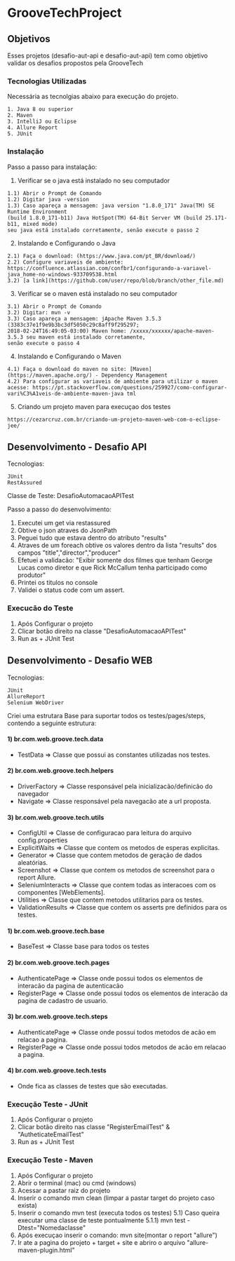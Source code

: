 # GrooveTechProject

## Objetivos
Esses projetos (desafio-aut-api e desafio-aut-api) tem como objetivo validar os desafios propostos pela GrooveTech

### Tecnologias Utilizadas

Necessária as tecnolgias abaixo para execução do projeto.

```
1. Java 8 ou superior
2. Maven
3. IntelliJ ou Eclipse
4. Allure Report
5. JUnit
```

### Instalação

Passo a passo para instalação:

1. Verificar se o java está instalado no seu computador 

```
1.1) Abrir o Prompt de Comando 
1.2) Digitar java -version
1.3) Caso apareça a mensagem: java version "1.8.0_171" Java(TM) SE Runtime Environment 
(build 1.8.0_171-b11) Java HotSpot(TM) 64-Bit Server VM (build 25.171-b11, mixed mode) 
seu java está instalado corretamente, senão execute o passo 2 
```

2. Instalando e Configurando o Java

```
2.1) Faça o download: (https://www.java.com/pt_BR/download/)
2.2) Configure variaveis de ambiente: 
https://confluence.atlassian.com/confbr1/configurando-a-variavel-java_home-no-windows-933709538.html
3.2) [a link](https://github.com/user/repo/blob/branch/other_file.md)
```
3. Verificar se o maven está instalado no seu computador 

```
3.1) Abrir o Prompt de Comando 
3.2) Digitar: mvn -v 
3.3) Caso apareça a mensagem: jApache Maven 3.5.3 (3383c37e1f9e9b3bc3df5050c29c8aff9f295297; 
2018-02-24T16:49:05-03:00) Maven home: /xxxxx/xxxxxx/apache-maven-3.5.3 seu maven está instalado corretamente,
senão execute o passo 4 
```
   
4. Instalando e Configurando o Maven  

```
4.1) Faça o download do maven no site: [Maven](https://maven.apache.org/) - Dependency Management
4.2) Para configurar as variaveis de ambiente para utilizar o maven acesse: https://pt.stackoverflow.com/questions/259927/como-configurar-vari%C3%A1veis-de-ambiente-maven-java tml
```

5. Criando um projeto maven para execuçao dos testes

```
https://cezarcruz.com.br/criando-um-projeto-maven-web-com-o-eclipse-jee/
```


## Desenvolvimento - Desafio API

Tecnologias:
```
JUnit
RestAssured
```
Classe de Teste: DesafioAutomacaoAPITest

Passo a passo do desenvolvimento:
1) Executei um get via restassured
2) Obtive o json atraves do JsonPath
3) Peguei tudo que estava dentro do atributo "results"
4) Atraves de um foreach obtive os valores dentro da lista "results" dos campos "title","director","producer"
5) Efetuei a validacão: "Exibir somente dos filmes que tenham George Lucas como diretor e que Rick McCallum tenha participado como produtor"
6) Printei os titulos no console
7) Validei o status code com um assert.

### Execucão do Teste
1) Após Configurar o projeto
2) Clicar botão direito na classe "DesafioAutomacaoAPITest" 
3) Run as + JUnit Test


## Desenvolvimento - Desafio WEB

Tecnologias:
```
JUnit
AllureReport
Selenium WebDriver
```

Criei uma estrutara Base para suportar todos os testes/pages/steps, contendo a seguinte estrutura:


#### 1) br.com.web.groove.tech.data
* TestData => Classe que possui as constantes utilizadas nos testes.

#### 2) br.com.web.groove.tech.helpers
* DriverFactory => Classe responsável pela inicializacão/definicão do navegador 
* Navigate => Classe responsável pela navegacão ate a url proposta.

#### 3) br.com.web.groove.tech.utils
* ConfigUtil => Classe de configuracao para leitura do arquivo config.properties
* ExplicitWaits => Classe que contem os metodos de esperas explicitas.
* Generator => Classe que contem metodos de geração de dados aleatórias.
* Screenshot => Classe que contem os metodos de screenshot para o report Allure.
* SeleniumInteracts => Classe que contem todas as interacoes com os componentes [WebElements].
* Utilities => Classe que contem metodos utilitarios para os testes.
* ValidationResults => Classe que contem os asserts pre definidos para os testes.


#### 1) br.com.web.groove.tech.base
* BaseTest => Classe base para todos os testes

#### 2) br.com.web.groove.tech.pages
* AuthenticatePage => Classe onde possui todos os elementos de interacão da pagina de autenticacão
* RegisterPage => Classe onde possui todos os elementos de interacão da pagina de cadastro de usuario.

#### 3) br.com.web.groove.tech.steps
* AuthenticatePage => Classe onde possui todos metodos de acão em relacao a pagina.
* RegisterPage => Classe onde possui todos metodos de acão em relacao a pagina.

#### 4) br.com.web.groove.tech.tests
* Onde fica as classes de testes que são executadas.

### Execução Teste - JUnit
1) Após Configurar o projeto
2) Clicar botão direito nas classe "RegisterEmailTest" & "AutheticateEmailTest" 
3) Run as + JUnit Test

### Execução Teste - Maven
1) Após Configurar o projeto
2) Abrir o terminal (mac) ou cmd (windows)
3) Acessar a pastar raiz do projeto
4) Inserir o comando mvn clean (limpar a pastar target do projeto caso exista)
5) Inserir o comando mvn test (executa todos os testes)
 5.1) Caso queira executar uma classe de teste pontualmente
   5.1.1) mvn test -Dtest="Nomedaclasse"
6) Após execuçao inserir o comando: mvn site(montar o report "allure")
7) Ir ate a pagina do projeto + target + site e abriro o arquivo "allure-maven-plugin.html"



   













